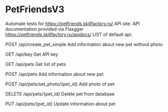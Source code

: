 # PetFriendsV3
Automate tests for https://petfriends.skillfactory.ru/ API site.
API documentation provided via Flasgger https://petfriends.skillfactory.ru/apidocs/
LIST of default api: 

POST /api/create_pet_simple
Add information about new pet without photo

GET /api/key
Get API key

GET /api/pets
Get list of pets

POST /api/pets
Add information about new pet

POST /api/pets/set_photo/{pet_id}
Add photo of pet

DELETE /api/pets/{pet_id}
Delete pet from database

PUT /api/pets/{pet_id}
Update information about pet
